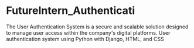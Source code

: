 # FutureIntern_Authenticati
The User Authentication System is a secure and scalable solution designed to manage user access within the company's digital platforms. User authentication system using Python with Django, HTML, and CSS

